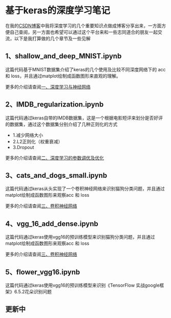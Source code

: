 # 基于keras的深度学习笔记
在我的[CSDN博客](https://blog.csdn.net/qq8993174)中我将深度学习的几个重要知识点做成博客分享出来，一方面方便自己查阅，另一方面也希望可以通过这个平台来和一些志同道合的朋友一起交流，以下是我打算做的几个章节及一些见解
## 1、shallow_and_deep_MNIST.ipynb
这篇代码基于MNIST数据集介绍了keras的几个使用及比较不同深度网络下的 acc 和 loss，并且通过matplot绘制成函数图形来直观的理解。

更多的介绍请查阅[一、深度学习与神经网络](https://blog.csdn.net/qq8993174/article/details/88645127)
## 2、IMDB_regularization.ipynb
这篇代码通过keras自带的IMDB数据集，这是一个根据电影短评来划分是否好评的数据集，通过这个数据集分别介绍了几种正则化的方式
- 1.减少网络大小
- 2.L2正则化（权重衰减）
- 3.Dropout

更多的介绍请查阅[二、深度学习的参数调优及优化](https://blog.csdn.net/qq8993174/article/details/88646659)
## 3、cats_and_dogs_small.ipynb
这篇代码通过keras从头实现了一个卷积神经网络来识别猫狗分类问题，并且通过matplot绘制成函数图形来观察acc 和 loss

更多的介绍请查阅[三、卷积神经网络](https://blog.csdn.net/qq8993174/article/details/88942309)
## 4、vgg_16_add_dense.ipynb
这篇代码通过keras使用vgg16的预训练模型来识别猫狗分类问题，并且通过matplot绘制成函数图形来观察acc 和 loss

更多的介绍请查阅[三、卷积神经网络](https://blog.csdn.net/qq8993174/article/details/88942309)
## 5、flower_vgg16.ipynb
这篇代码通过keras使用vgg16的预训练模型来识别《TensorFlow 实战google框架》6.5.2花朵识别问题

## 更新中
